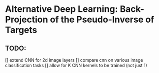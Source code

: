 # Alternative Deep Learning: Back-Projection of the Pseudo-Inverse of Targets

## TODO:
[] extend CNN for 2d image layers
[] compare cnn on various image classification tasks
[] allow for K CNN kernels to be trained (not just 1)
